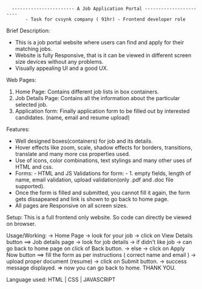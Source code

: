       ----------------------- A Job Application Portal -----------------------
           - Task for cvsynk company ( 91hr) - Frontend developer role

Brief Description: 
 * This is a job portal website where users can find and apply for their matching jobs.
 * Website is fully Responsive, that is it can be viewed in different screen size devices without any problems.
 * Visually appealing UI and a good UX.
   
Web Pages:
  1. Home Page: Contains different job lists in box containers. 
  2. Job Details Page: Contains all the information about the particular selected job.
  3. Application form: Finally application form to be filled out by interested candidates. (name, email and resume upload)

Features: 
   - Well designed boxes(containers) for job and its details.
   - Hover effects like zoom, scale, shadow effects for borders, transitions, translate and many more css properties used.
   - Use of icons, color combinations, text stylings and many other uses of HTML and css.
   - Forms: - HTML and JS Validations for form: - 1. empty fields, length of name, email validation, upload validation(only .pdf and .doc file supported).
   - Once the form is filled and submitted, you cannot fill it again, the form gets dissapeared and link is shown to go back to home page.
   - All pages are Responsive on all screen sizes.
    
Setup:
 This is a full frontend only website. So code can directly be viewed on browser. 

Usage/Working:
 -> Home Page -> look for your job -> click on View Details button ==> Job details page -> look for job details -> if didn't like job -> can go back to home page on click of 
    Back button. -> else -> click on Apply Now button ==> fill the form as per instructions ( correct name and email ) -> upload proper document (resume) -> click on Submit 
    button. -> success message displayed. => now you can go back to home.
    THANK YOU.

Language used: HTML | CSS | JAVASCRIPT


 

